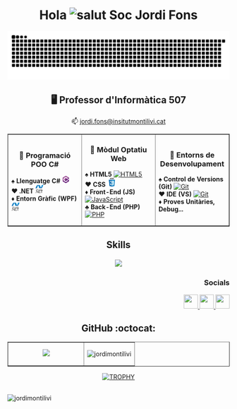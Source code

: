 <style>
	h1{
		color:"red";
	}
</style>
<!--
Hola ![](https://user-images.githubusercontent.com/18350557/176309783-0785949b-9127-417c-8b55-ab5a4333674e.gif)Soc Jordi Fons
==================================================================================================================================  
-->
<h1 align = "center"> Hola 
	<img src = "https://user-images.githubusercontent.com/18350557/176309783-0785949b-9127-417c-8b55-ab5a4333674e.gif?" alt = "salut"/> Soc Jordi Fons
</h1>


<p align = "center">
	<img src = "https://github.com/7oSkaaa/7oSkaaa/blob/output/github-contribution-grid-snake.svg?" alt = "Snake Game"/>
</p>
<!--
🖥️ Professor d'Informàtica 507
* 🌍 Institut Montilivi (Girona)
📫 [jordi.fons@insitutmontilivi.cat](mailto:jordi.fons@insitutmontilivi.cat)
⚡ Programacio C# <a href="https://www.w3schools.com/cs/" target="_blank" rel="noreferrer"> <img src="https://raw.githubusercontent.com/devicons/devicon/master/icons/csharp/csharp-original.svg" alt="csharp" width="17" height="17"/></a>, WPF <a href="https://dotnet.microsoft.com/" target="_blank" rel="noreferrer"> <img src="https://raw.githubusercontent.com/devicons/devicon/master/icons/dot-net/dot-net-original-wordmark.svg" alt="dotnet" width="20" height="20"/></a>
⚡ Modul Optatiu HTML5 <a href="https://developer.mozilla.org/en-US/docs/Glossary/HTML5" target="_blank" rel="noreferrer"><img src="https://raw.githubusercontent.com/danielcranney/readme-generator/main/public/icons/skills/html5-colored.svg" width="15" height="15" alt="HTML5" /></a>, CSS <a href="https://www.w3schools.com/css/" target="_blank" rel="noreferrer"> <img src="https://raw.githubusercontent.com/devicons/devicon/master/icons/css3/css3-original-wordmark.svg" alt="css3" width="20" height="20"/> </a>, Front-End (JS) <a href="https://developer.mozilla.org/en-US/docs/Web/JavaScript" target="_blank" rel="noreferrer"><img src="https://raw.githubusercontent.com/danielcranney/readme-generator/main/public/icons/skills/javascript-colored.svg" width="15" height="15" alt="JavaScript" /></a>, Back-End (PHP) <a href="https://www.php.net/" target="_blank" rel="noreferrer"><img src="https://raw.githubusercontent.com/danielcranney/readme-generator/main/public/icons/skills/php-colored.svg" width="22" height="22" alt="PHP" /></a>
⚡ Entorns Control Versions (Git) <a href="https://git-scm.com/" target="_blank" rel="noreferrer"><img src="https://raw.githubusercontent.com/danielcranney/readme-generator/main/public/icons/skills/git-colored.svg" width="15" height="15" alt="Git" /></a>, Proves Unitaries, Debug...
<div style="margin-left:20%;">
🖥️ **Professor d'Informàtica 507**  
📫 [jordi.fons@insitutmontilivi.cat](mailto:jordi.fons@insitutmontilivi.cat)  
⚡ **Programació C#**  
**Lenguatge C#  **<a href="https://www.w3schools.com/cs/" target="_blank" rel="noreferrer"> 
<img src="https://raw.githubusercontent.com/devicons/devicon/master/icons/csharp/csharp-original.svg" alt="csharp" width="17" height="17"/></a>,   
**WPF  **<a href="https://dotnet.microsoft.com/" target="_blank" rel="noreferrer"> 
<img src="https://raw.githubusercontent.com/devicons/devicon/master/icons/dot-net/dot-net-original-wordmark.svg" alt="dotnet" width="20" height="20"/></a>  
⚡ **Mòdul Optatiu**  
**HTML5  **<a href="https://developer.mozilla.org/en-US/docs/Glossary/HTML5" target="_blank" rel="noreferrer">
<img src="https://raw.githubusercontent.com/danielcranney/readme-generator/main/public/icons/skills/html5-colored.svg" width="15" height="15" alt="HTML5" /></a>  
**CSS  ** <a href="https://www.w3schools.com/css/" target="_blank" rel="noreferrer"> 
<img src="https://raw.githubusercontent.com/devicons/devicon/master/icons/css3/css3-original-wordmark.svg" alt="css3" width="20" height="20"/></a>   
**Front-End (JS)  **<a href="https://developer.mozilla.org/en-US/docs/Web/JavaScript" target="_blank" rel="noreferrer">
<img src="https://raw.githubusercontent.com/danielcranney/readme-generator/main/public/icons/skills/javascript-colored.svg" width="15" height="15" alt="JavaScript" /></a>   
**Back-End (PHP)  **<a href="https://www.php.net/" target="_blank" rel="noreferrer">
<img src="https://raw.githubusercontent.com/danielcranney/readme-generator/main/public/icons/skills/php-colored.svg" width="22" height="22" alt="PHP" /></a>  
⚡ **Entorns de Control de Versions **  
**(Git)  **<a href="https://git-scm.com/" target="_blank" rel="noreferrer">
<img src="https://raw.githubusercontent.com/danielcranney/readme-generator/main/public/icons/skills/git-colored.svg" width="15" height="15" alt="Git" /></a>, 
Proves Unitàries, Debug...
</div>
-->

<div align="center">
    <h2>🖥️ <strong>Professor d'Informàtica 507</strong></h2>
    <p>📫 <a href="mailto:jordi.fons@insitutmontilivi.cat">jordi.fons@insitutmontilivi.cat</a></p>
    <table align="center" border="none">
        <tr>
            <td width="33%" >
                <h3 align="center">🎯 <strong>Programació POO C#</strong></h3>
                <p>  <strong> ♠️ Llenguatge C#</strong>
                    <a href="https://www.w3schools.com/cs/" target="_blank" rel="noreferrer">
                        <img src="https://raw.githubusercontent.com/devicons/devicon/master/icons/csharp/csharp-original.svg"
                            alt="csharp" width="17" height="17" />
                    </a><br>
                    <strong> ♥️ .NET</strong>
                    <a href="https://dotnet.microsoft.com/" target="_blank" rel="noreferrer">
                        <img src="https://raw.githubusercontent.com/devicons/devicon/master/icons/dot-net/dot-net-original-wordmark.svg"
                            alt="dotnet" width="20" height="20" />
                    </a><br>
                    <strong> ♦️ Entorn Gràfic (WPF)</strong>
                    <a href="https://dotnet.microsoft.com/" target="_blank" rel="noreferrer">
                        <img src="https://raw.githubusercontent.com/devicons/devicon/master/icons/dot-net/dot-net-original-wordmark.svg"
                            alt="dotnet" width="20" height="20" />
                    </a>
                </p>
            </td>
            <td width="33%" >
                <h3 align="center">🎯 <strong>Mòdul Optatiu Web</strong></h3>
                <p>    
                    <strong> ♠️ HTML5</strong>
                    <a href="https://developer.mozilla.org/en-US/docs/Glossary/HTML5" target="_blank" rel="noreferrer">
                        <img src="https://raw.githubusercontent.com/danielcranney/readme-generator/main/public/icons/skills/html5-colored.svg"
                            width="15" height="15" alt="HTML5" />
                    </a><br>
                    <strong> ♥️ CSS</strong>
                    <a href="https://www.w3schools.com/css/" target="_blank" rel="noreferrer">
                        <img src="https://raw.githubusercontent.com/devicons/devicon/master/icons/css3/css3-original-wordmark.svg"
                            alt="css3" width="20" height="20" />
                    </a><br>
                    <strong> ♦️ Front-End (JS)</strong>
                    <a href="https://developer.mozilla.org/en-US/docs/Web/JavaScript" target="_blank" rel="noreferrer">
                        <img src="https://raw.githubusercontent.com/danielcranney/readme-generator/main/public/icons/skills/javascript-colored.svg"
                            width="15" height="15" alt="JavaScript" />
                    </a><br>
                    <strong> ♣️ Back-End (PHP)</strong>
                    <a href="https://www.php.net/" target="_blank" rel="noreferrer">
                        <img src="https://raw.githubusercontent.com/danielcranney/readme-generator/main/public/icons/skills/php-colored.svg"
                            width="22" height="22" alt="PHP" />
                    </a>
                </p>
            </td>
            <td width="33%">
                <h3 align="center">🎯 <strong>Entorns de Desenvolupament</strong></h3>
                <p><strong> ♠️ Control de Versions (Git)</strong>
                    <a href="https://git-scm.com/" target="_blank" rel="noreferrer">
                        <img src="https://raw.githubusercontent.com/danielcranney/readme-generator/main/public/icons/skills/git-colored.svg"
                            width="15" height="15" alt="Git" />
                    </a><br>
                    <strong> ♥️ IDE (VS)</strong>
                    <a href="https://git-scm.com/" target="_blank" rel="noreferrer">
                        <img src="https://raw.githubusercontent.com/danielcranney/readme-generator/main/public/icons/skills/git-colored.svg"
                            width="15" height="15" alt="Git" />
                    </a><br>
                    <strong> ♦️ Proves Unitàries, Debug...</strong>
                </p>
            </td>
        </tr>
    </table>
</div>
  
  ## <p align="center">Skills </p> 
  <p align="center">
    <a href="https://skillicons.dev">
      <img src="https://skillicons.dev/icons?i=dotnet,cs,html,css,js,php,py,c,cpp,bash,mysql,firebase,mongodb,aws,visualstudio,vscode,git,github,docker,kubernetes,arduino,figma&perline=11" />
    </a>
  </p>
<!--
## <p align="center">Skills </p> 
<p align="center">
  <a href="https://skillicons.dev">
    <img src="https://skillicons.dev/icons?i=dotnet,cs,html,css,js,php,py,c,cpp,bash,mysql,firebase,mongodb,aws,visualstudio,vscode,git,github,docker,kubernetes,arduino,figma&perline=11" />
  </a>
</p>
-->
<!--
[![My Programming Skills](https://skillicons.dev/icons?i=dotnet,cs,html,css,js,php,py,c,cpp,bash,mysql,firebase,mongodb,aws,visualstudio,vscode,git,github,docker,kubernetes,arduino,figma&perline=11)](https://skillicons.dev)
-->

### <p align="right">Socials</p>
<p align="right"> 
<a href="https://discord.com/users/JordiMontilivi" target="_blank" rel="noreferrer"> <picture> <source media="(prefers-color-scheme: dark)" srcset="https://raw.githubusercontent.com/danielcranney/readme-generator/main/public/icons/socials/discord-dark.svg" /> <source media="(prefers-color-scheme: light)" srcset="https://raw.githubusercontent.com/danielcranney/readme-generator/main/public/icons/socials/discord.svg" /> <img src="https://raw.githubusercontent.com/danielcranney/readme-generator/main/public/icons/socials/discord.svg" width="32" height="32" /> </picture> </a> 
<a href="https://www.github.com/JordiMontilivi" target="_blank" rel="noreferrer"> <picture> <source media="(prefers-color-scheme: dark)" srcset="https://raw.githubusercontent.com/danielcranney/readme-generator/main/public/icons/socials/github-dark.svg" /> <source media="(prefers-color-scheme: light)" srcset="https://raw.githubusercontent.com/danielcranney/readme-generator/main/public/icons/socials/github.svg" /> <img src="https://raw.githubusercontent.com/danielcranney/readme-generator/main/public/icons/socials/github.svg" width="32" height="32" /> </picture> </a> 
<a href="https://www.linkedin.com/in/JordiMontilivi" target="_blank" rel="noreferrer"> <picture> <source media="(prefers-color-scheme: dark)" srcset="https://raw.githubusercontent.com/danielcranney/readme-generator/main/public/icons/socials/linkedin-dark.svg" /> <source media="(prefers-color-scheme: light)" srcset="https://raw.githubusercontent.com/danielcranney/readme-generator/main/public/icons/socials/linkedin.svg" /> <img src="https://raw.githubusercontent.com/danielcranney/readme-generator/main/public/icons/socials/linkedin.svg" width="32" height="32" /> </picture> </a>
</p>
<h2 align="center">GitHub :octocat:</h2>
<!--- stats & Trophy (start) -->
<p align="center">
  <!--- stats (start) -->
<table align="center" border="none" >
<tr>
<td width="60%" align="center">

<!--  <img  align="center"  src="https://github-readme-stats.vercel.app/api?username=unsimpledev&theme=dark&show_icons=true&count_private=true" />
  <br></br> -->
  <a href="http://www.github.com/JordiMontilivi"><img src="https://github-readme-streak-stats.herokuapp.com/?user=JordiMontilivi&stroke=ffffff&background=1c1917&ring=0891b2&fire=0891b2&currStreakNum=ffffff&currStreakLabel=0891b2&sideNums=ffffff&sideLabels=ffffff&dates=ffffff&hide_border=false" /></a> 
</td>

<td width="40%" align="center">
  <img  align="center"  src="https://github-readme-stats.anuraghazra1.vercel.app/api/top-langs/?username=jordimontilivi&theme=dark&hide_border=false&no-bg=true&no-frame=true&langs_count=10" alt="jordimontilivi"/>

  </td>
</tr>
</table>
<!--- stats (end) -->

<!--- trophy (start) -->
<div align=center>
  <a href="https://github.com/ryo-ma/github-profile-trophy" title="Go to Source">
      <img align="center" width=84% src="https://github-profile-trophy.vercel.app/?username=jordimontilivi&theme=radical&row=1&column=7&margin-h=15&margin-w=5&no-bg=true" alt="TROPHY" />
    </a>
</div>  
<!--- trophy (start) -->  

<br>

<p align="left"> <img src="https://komarev.com/ghpvc/?username=jordimontilivi&label=Profile%20views&color=0e75b6&style=flat" alt="jordimontilivi" /> </p>

